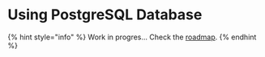 # Using PostgreSQL Database



{% hint style="info" %}
Work in progres... Check the [roadmap](../roadmap.md).
{% endhint %}

